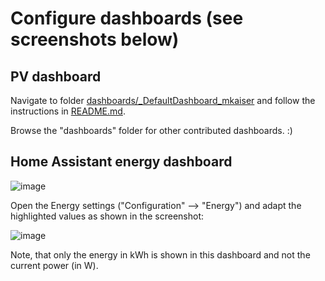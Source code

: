 #  Configure dashboards (see screenshots below)
## PV dashboard
Navigate to folder [dashboards/_DefaultDashboard_mkaiser](../dashboards/_DefaultDashboard_mkaiser) and follow the instructions in [README.md](../dashboards/_DefaultDashboard_mkaiser/README.md).

Browse the "dashboards" folder for other contributed dashboards. :)

##  Home Assistant energy dashboard
![image](images/HA_Energy_Dashboard.png)

Open the Energy settings ("Configuration" --> "Energy") and adapt the highlighted values as shown in the screenshot: 

![image](images/HA_Energy_Dashboard_config.png)

Note, that only the energy in kWh is shown in this dashboard and not the current power (in W).